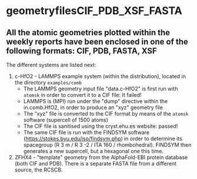 # geometryfilesCIF_PDB_XSF_FASTA

## All the atomic geometries plotted within the weekly reports have been enclosed in one of the following formats: CIF, PDB, FASTA, XSF

The different systems are listed next:
1. c-HfO2 - LAMMPS example system (within the distribution), located in the directory `examples/comb`
   - The LAMMPS geometry input file "data.c-HfO2" is first run with `atomsk` in order to convert it to a CIF file: It failed!
   - LAMMPS is (MPI) run under the "dump" directive within the in.comb.HfO2, in order to produce an "xyz" geometry file
   - The "xyz" file is converted to the CIF format by means of the `atomsk` software (supercell of 1500 atoms)
   - The CIF file is sanitised using the cryst.ehu.es website: passed!
   - The same CIF file is run with the FINDSYM software (https://stokes.byu.edu/iso/findsym.php) in order to determine its spacegroup
     (R 3 m / R 3 -2 / ITA 160 / rhombohedral). FINDSYM then generates a new supercell, but a hexagonal one this time.
1. ZFHX4 - "template" geometry from the AlphaFold-EBI protein database (both CIF and PDB). There is a separate FASTA file from a different source, the RCSCB.
